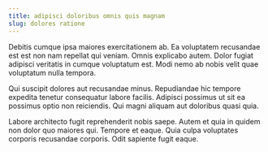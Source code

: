 ```yaml
---
title: adipisci doloribus omnis quis magnam
slug: dolores ratione
---
```


Debitis cumque ipsa maiores exercitationem ab. Ea voluptatem recusandae est est non nam repellat qui veniam. Omnis explicabo autem. Dolor fugiat adipisci veritatis in cumque voluptatum est. Modi nemo ab nobis velit quae voluptatum nulla tempora.

Qui suscipit dolores aut recusandae minus. Repudiandae hic tempore expedita tenetur consequatur labore facilis. Adipisci possimus ut sit ea possimus optio non reiciendis. Qui magni aliquam aut doloribus quasi quia.

Labore architecto fugit reprehenderit nobis saepe. Autem et quia in quidem non dolor quo maiores qui. Tempore et eaque. Quia culpa voluptates corporis recusandae corporis. Odit sapiente fugit eaque.
